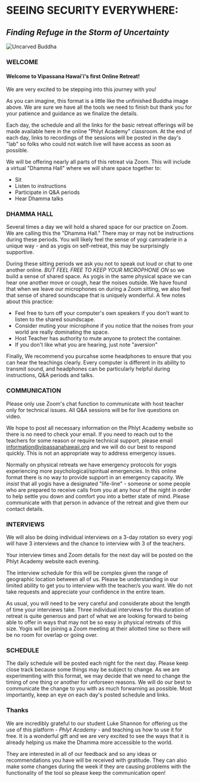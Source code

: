 # SEEING SECURITY EVERYWHERE:
## *Finding Refuge in the Storm of Uncertainty*

![Uncarved Buddha](https://storage.googleapis.com/vipassanahawaii-courses/buddha1.jpg)

### WELCOME
#### Welcome to Vipassana Hawaiʻi's first Online Retreat!

We are very excited to be stepping into this journey with you!

As you can imagine, this format is a little like the unfinished Buddha image above. We are sure we have all the tools we need to finish but thank you for your patience and guidance as we finalize the details.

Each day, the schedule and all the links for the basic retreat offerings will be made available here in the online "Phlyt Academy" classroom. At the end of each day, links to recordings of the sessions will be posted in the day's "lab" so folks who could not watch live will have access as soon as possible.

We will be offering nearly all parts of this retreat via Zoom. This will include a virtual "Dhamma Hall" where we will share space together to:
- Sit
- Listen to instructions
- Participate in Q&A periods
- Hear Dhamma talks

### DHAMMA HALL
 Several times a day we will hold a shared space for our practice on Zoom. We are calling this the "Dhamma Hall." There may or may not be instructions during these periods. You will likely feel the sense of yogi camraderie in a unique way - and as yogis on self-retreat, this may be surprisingly supportive.

During these sitting periods we ask you not to speak out loud or chat to one another online. *BUT FEEL FREE TO KEEP YOUR MICROPHONE ON* so we build a sense of shared space. As yogis in the same physical space we can hear one another move or cough, hear the noises outside. We have found that when we leave our microphones on during a Zoom sitting, we also feel that sense of shared soundscape that is uniquely wonderful. A few notes about this practice:
 - Feel free to turn off your computer's own speakers if you don't want to listen to the shared soundscape.
 - Consider muting your microphone if you notice that the noises from your world are really dominating the space.
 - Host Teacher has authority to mute anyone to protect the container.
 - If you don't like what you are hearing, just note "aversion"

Finally, We recommend you purcahse some headphones to ensure that you can hear the teachings clearly. Every computer is different in its ability to transmit sound, and headphones can be particularly helpful during instructions, Q&A periods and talks.

### COMMUNICATION
 Please only use Zoom's chat function to communicate with host teacher only for technical issues. All Q&A sessions will be for live questions on video.

We hope to post all necessary information on the Phlyt Academy website so there is no need to check your email. If you need to reach out to the teachers for some reason or require technical support, please email information@vipassanahawaii.org and we will do our best to respond quickly. This is not an appropriate way to address emergency issues.

 Normally on physical retreats we have emergency protocols for yogis experiencing more psychological/spiritual emergencies. In this online format there is no way to provide support in an emergency capacity. We *insist* that all yogis have a designated "life-line" - someone or some people who are prepared to receive calls from you at any hour of the night in order to help settle you down and comfort you into a better state of mind. Please communicate with that person in advance of the retreat and give them our contact details.

 ### INTERVIEWS
 We will also be doing individual interviews on a 3-day rotation so every yogi will have 3 interviews and the chance to interview with 3 of the teachers.

 Your interview times and Zoom details for the next day will be posted on the Phlyt Academy website each evening.

 The interview schedule for this will be complex given the range of geographic location between all of us. Please be understanding in our limited ability to get you to interview with the teacher/s you want. We do not take requests and appreciate your confidence in the entire team.

 As usual, you will need to be very careful and considerate about the length of time your interviews take. Three individual interviews for this duration of retreat is quite generous and part of what we are looking forward to being able to offer in ways that may not be so easy in physical retreats of this size. Yogis will be joining a Zoom meeting at their allotted time so there will be no room for overlap or going over.

### SCHEDULE
The daily schedule will be posted each night for the next day. Please keep close track because some things may be subject to change. As we are experimenting with this format, we may decide that we need to change the timing of one thing or another for unforseen reasons. We will do our best to communicate the change to you with as much forwarning as possible. Most importantly, keep an eye on each day's posted schedule and links.

### Thanks
We are incredibly grateful to our student Luke Shannon for  offering us the use of this platform - *Phlyt Academy* - and teaching us how to use it for free. It is a wonderful gift and we are very excited to see the ways that it is already helping us make the Dhamma more accessible to the world.

They are interested in all of our feedback and so any ideas or recommendations you have will be received with gratitude. They can also make some changes during the week if they are causing problems with the functionality of the tool so please keep the communication open!
